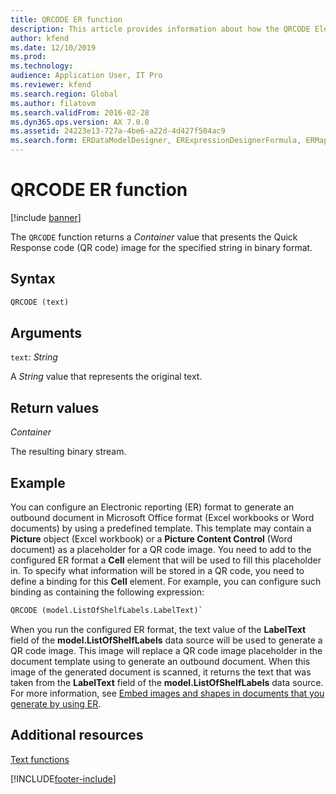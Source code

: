```yaml
---
title: QRCODE ER function
description: This article provides information about how the QRCODE Electronic reporting (ER) function is used.
author: kfend
ms.date: 12/10/2019
ms.prod: 
ms.technology: 
audience: Application User, IT Pro
ms.reviewer: kfend
ms.search.region: Global
ms.author: filatovm
ms.search.validFrom: 2016-02-28
ms.dyn365.ops.version: AX 7.0.0
ms.assetid: 24223e13-727a-4be6-a22d-4d427f504ac9
ms.search.form: ERDataModelDesigner, ERExpressionDesignerFormula, ERMappedFormatDesigner, ERModelMappingDesigner
---
```


# QRCODE ER function

[!include [banner](../includes/banner.md)]

The `QRCODE` function returns a *Container* value that presents the Quick Response code (QR code) image for the specified string in binary format.

## Syntax

```vb
QRCODE (text)
```

## Arguments

`text`: *String*

A *String* value that represents the original text.

## Return values

*Container*

The resulting binary stream.

## Example

You can configure an Electronic reporting (ER) format to generate an outbound document in Microsoft Office format (Excel workbooks or Word documents) by using a predefined template. This template may contain a **Picture** object (Excel workbook) or a **Picture Content Control** (Word document) as a placeholder for a QR code image. You need to add to the configured ER format a **Cell** element that will be used to fill this placeholder in. To specify what information will be stored in a QR code, you need to define a binding for this **Cell** element. For example, you can configure such binding as containing the following expression:

```vb
QRCODE (model.ListOfShelfLabels.LabelText)`
```

When you run the configured ER format, the text value of the **LabelText** field of the **model.ListOfShelfLabels** data source will be used to generate a QR code image. This image will replace a QR code image placeholder in the document template using to generate an outbound document. When this image of the generated document is scanned, it returns the text that was taken from the **LabelText** field of the **model.ListOfShelfLabels** data source. For more information, see [Embed images and shapes in documents that you generate by using ER](electronic-reporting-embed-images-shapes.md).

## Additional resources

[Text functions](er-functions-category-text.md)


[!INCLUDE[footer-include](../../../includes/footer-banner.md)]

